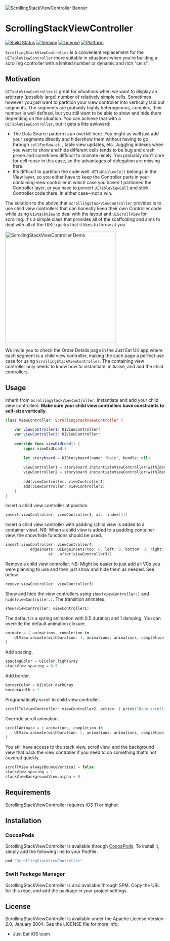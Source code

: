 ![ScrollingStackViewController Banner](./img/banner.png)

# ScrollingStackViewController

[![Build Status](https://travis-ci.org/justeat/ScrollingStackViewController.svg?branch=master)](https://travis-ci.org/justeat/ScrollingStackViewController)
[![Version](https://img.shields.io/cocoapods/v/ScrollingStackViewController.svg?style=flat)](http://cocoapods.org/pods/ScrollingStackViewController)
[![License](https://img.shields.io/cocoapods/l/ScrollingStackViewController.svg?style=flat)](http://cocoapods.org/pods/ScrollingStackViewController)
[![Platform](https://img.shields.io/cocoapods/p/ScrollingStackViewController.svg?style=flat)](http://cocoapods.org/pods/ScrollingStackViewController)

`ScrollingStackViewController` is a convenient replacement for the `UITableViewController` more suitable in situations when you're building a scrolling controller with a limited number or dynamic and rich "cells".

## Motivation

`UITableViewController` is great for situations when we want to display an arbitrary (possibly large) number of relatively simple cells. Sometimes however you just want to partition your view controller into vertically laid out segments. The segments are probably highly heterogenous, complex, their number is well defined, but you still want to be able to show and hide them depending on the situation. You can achieve that with a `UITableViewController`, but it gets a litte awkward:

- The Data Source pattern is an overkill here. You might as well just add your segments directly and hide/show them without having to go through `cellForRow:at:`, table view updates, etc. Juggling indexes when you want to show and hide different cells tends to be bug and crash prone and sometimes difficult to animate nicely. You probably don't care for cell reuse in this case, so the advantages of delegation are missing here.
- It's difficult to partition the code well. `UITableViewCell` belongs in the View layer, so you either have to keep the Controller parts in your containing view controller in which case you haven't partioned the Controller layer, or you have to pervert `UITableViewCell` and stick Controller code there. In either case--not a win.

The solution to the above that `ScrollingStackViewController` provides is to use child view controllers that can honestly keep their own Controller code while using `UIStackView` to deal with the layout and `UIScrollView` for scrolling. It's a simple class that provides all of the scaffolding and aims to deal with all of the UIKit quirks that it likes to throw at you.

<p><img src="https://github.com/justeat/ScrollingStackViewController/blob/master/img/demo.gif?raw=true" alt="ScrollingStackViewController Demo" width="350"/></p>

We invite you to check the Order Details page in the Just Eat UK app where each segment is a child view controller, making the such page a perfect use case for using `ScrollingStackViewController`.
The containing view controller only needs to know how to instantiate, initialise, and add the child controllers.

## Usage

Inherit from `ScrollingStackViewController`. Instantiate and add your child view controllers. **Make sure your child view controllers have constraints to self-size vertically.**

```swift
class ViewController: ScrollingStackViewController {
    
    var viewController1: UIViewController!
    var viewController2: UIViewController!
    
    override func viewDidLoad() {
        super.viewDidLoad()
        
        let storyboard = UIStoryboard(name: "Main", bundle: nil)
            
        viewController1 = storyboard.instantiateViewController(withIdentifier: "ChildController1") as! ChildController1
        viewController2 = storyboard.instantiateViewController(withIdentifier: "ChildController2") as! ChildController2
        
        add(viewController: viewController1)
        add(viewController: viewController2)            
    }
}
```

Insert a child view controller at position.

```swift
insert(viewController: viewController3, at: .index(1))
```

Insert a child view controller with padding (child view is added to a container view). NB: When a child view is added to a padding container view, the show/hide functions should be used.
```swift
insert(viewController: viewController4,
           edgeInsets: UIEdgeInsets(top: 0, left: 8, bottom: 0, right: 8),
                   at: .after(viewController3))
```

Remove a child view controller. NB: Might be easier to just add all VCs you were planning to use and then just show and hide them as needed. See below.

```swift
remove(viewController: viewController3)
```

Show and hide the view controllers using `show(viewController:)` and `hide(viewController:)`. The transition animates.

```swift
show(viewController: viewController1)
```

The default is a spring animation with 0.5 duration and 1 damping. You can override the default animation closure.

```swift
animate = { animations, completion in
    UIView.animate(withDuration: 1, animations: animations, completion: completion)
}
```

Add spacing.

```swift
spacingColor = UIColor.lightGray
stackView.spacing = 0.5
```

Add border.

```swift
borderColor = UIColor.darkGray
borderWidth = 1
```

Programatically scroll to child view controller.

```swift
scrollTo(viewController: viewController2, action: { print("Done scrolling!") })
```

Override scroll animation.

```swift
scrollAnimate = { animations, completion in
    UIView.animate(withDuration: 1, animations: animations, completion: completion)
}
```

You still have access to the stack view, scroll view, and the background view that back the view controller if you need to do something that's not covered quickly.

```swift
scrollView.alwaysBounceVertical = false
stackView.spacing = 1
stackViewBackgroundView.alpha = 0
```

## Requirements

ScrollingStackViewController requires iOS 11 or higher.

## Installation

### CocoaPods

ScrollingStackViewController is available through [CocoaPods](http://cocoapods.org). To install it, simply add the following line to your Podfile:

```ruby
pod "ScrollingStackViewController"
```

### Swift Package Manager

ScrollingStackViewController is also available through SPM. Copy the URL for this repo, and add the package in your project settings.


## License

ScrollingStackViewController is available under the Apache License Version 2.0, January 2004. See the LICENSE file for more info.

- Just Eat iOS team
